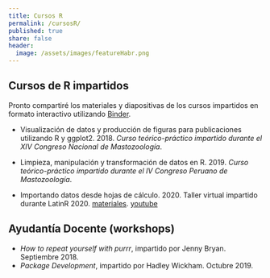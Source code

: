 ```yaml
---
title: Cursos R
permalink: /cursosR/
published: true
share: false
header:
  image: /assets/images/featureHabr.png
---
```


## Cursos de R impartidos

Pronto compartiré los materiales y diapositivas de los cursos impartidos en formato interactivo utilizando [Binder](https://mybinder.org).  

- Visualización de datos y producción de figuras para publicaciones utilizando R y ggplot2. 2018. _Curso teórico-práctico impartido durante el XIV Congreso Nacional de Mastozoología_.  

- Limpieza, manipulación y transformación de datos en R. 2019. _Curso teórico-práctico impartido durante el IV Congreso Peruano de Mastozoología_.   

-  Importando datos desde hojas de cálculo. 2020. Taller virtual impartido durante LatinR 2020. [materiales](https://github.com/luisDVA/tallerxl). [youtube](https://www.youtube.com/watch?v=vp_1N2tOFqI)  

## Ayudantía Docente (workshops)

- _How to repeat yourself with purrr_, impartido por Jenny Bryan. Septiembre 2018.   
- _Package Development_, impartido por Hadley Wickham. Octubre 2019.
